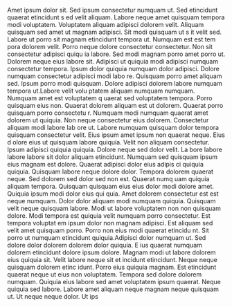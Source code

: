 Amet ipsum dolor sit. Sed ipsum consectetur numquam ut. Sed etincidunt quaerat etincidunt s
ed velit aliquam. Labore neque amet quisquam tempora modi voluptatem. Voluptatem aliquam
 adipisci dolorem velit. Aliquam quisquam sed amet ut magnam adipisci. Sit modi quisquam ut s
it velit sed.  Labore ut porro sit magnam etincidunt tempora ut. Numquam est est tem
pora dolorem velit. Porro neque dolore consectetur consectetur. Non sit consectetur adipisci quiqu
ia labore. Sed modi magnam porro amet porro ut. Dolorem neque eius labore sit. Adipisci
 ut quiquia modi adipisci numquam consectetur tempora.  Ipsum dolor quiquia numquam dolor adipisci. Dolore numquam consectetur adipisci modi labo
re. Quisquam porro amet aliquam sed. Ipsum porro modi quisquam. Dolore adipisci dolorem labore numquam tempora ut.Labore velit volu
ptatem aliquam numquam numquam. Numquam amet est voluptatem q
uaerat sed voluptatem tempora. Porro quisquam eius non. Quaerat dolorem aliquam est ut dolorem. Quaerat porro quisquam porro consectetu
r. Numquam modi numquam quaerat amet dolorem ut quiquia. Non neque consectetur eius dolorem. Consectetur aliquam modi labore lab
ore ut. Labore numquam quisquam dolor tempora quisquam consectetur velit.  Eius ipsum amet ipsum non quaerat neque. Eius d
olore eius ut quisquam labore quiquia. Velit non aliquam consectetur. Ipsum adipisci quiquia quiquia. Dolore neque sed dolor velit. La
bore labore labore labore sit dolor aliquam etincidunt. Numquam sed quisquam ipsum eius magnam est dolore. Quaerat adipisci dolor eius adipis
ci quiquia quiquia. Quisquam labore neque dolore dolor.  Tempora dolorem quaerat neque. Sed dolorem sed dolor sed non est. Quaerat numq
uam quiquia aliquam tempora. Quisquam quisquam eius eius dolor modi dolore amet. Quiquia ipsum modi dolor eius qui
quia. Amet dolorem consectetur est est neque numquam. Dolor dolor aliquam modi numquam quiquia. Quisquam velit neque quisquam
 labore. Modi ut labore voluptatem non non quisquam dolore.  Modi tempora est quiquia velit numquam porro consectetur. Est tempora voluptat
em ipsum dolor non magnam adipisci. Est aliquam sed velit amet quisquam porro. Porro non eius modi quaerat etincidu
nt. Sit porro ut numquam etincidunt quiquia.Adipisci dolor numquam ut. Sed dolore dolor dolorem dolorem dolor quiquia. E
ius quaerat numquam dolorem etincidunt dolore ipsum dolore. Magnam modi ut labore dolorem eius quiquia sit. Velit labore neque sit et
incidunt etincidunt.  Neque neque quisquam dolorem etinc
idunt. Porro eius quiquia magnam. Est etincidunt quaerat neque ut eius non voluptatem. Tempora sed dolore dolorem numquam. Quiquia
 eius labore sed amet voluptatem ipsum quaerat. Neque quiquia sed labore. Labore amet aliquam neque magnam neque quisquam ut. Ut neque neque dolor. Ut ips
